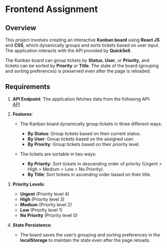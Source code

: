 
# Frontend Assignment

## Overview

This project involves creating an interactive **Kanban board** using **React JS** and **CSS**, which dynamically groups and sorts tickets based on user input. The application interacts with the API provided by **QuickSell**.

The Kanban board can group tickets by **Status**, **User**, or **Priority**, and tickets can be sorted by **Priority** or **Title**. The state of the board (grouping and sorting preferences) is preserved even after the page is reloaded.



## Requirements

1. **API Endpoint**: The application fetches data from the following API:  
   [API](https://api.quicksell.co/v1/internal/frontend-assignment)

2. **Features**: 
   - The Kanban board dynamically group tickets in three different ways:
     - **By Status**: Group tickets based on their current status.
     - **By User**: Group tickets based on the assigned user.
     - **By Priority**: Group tickets based on their priority level.

   - The tickets are sortable in two ways:
     - **By Priority**: Sort tickets in descending order of priority (Urgent > High > Medium > Low > No Priority).
     - **By Title**: Sort tickets in ascending order based on their title.


3. **Priority Levels**:
   - **Urgent** (Priority level 4)
   - **High** (Priority level 3)
   - **Medium** (Priority level 2)
   - **Low** (Priority level 1)
   - **No Priority** (Priority level 0)


4. **State Persistence**:
   - The board saves the user’s grouping and sorting preferences in the **localStorage** to maintain the state even after the page reloads.

